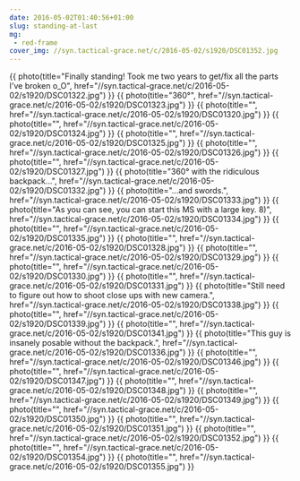 ```yaml
---
date: 2016-05-02T01:40:56+01:00
slug: standing-at-last
mg:
 - red-frame
cover_img: //syn.tactical-grace.net/c/2016-05-02/s1920/DSC01352.jpg
---
```

{{ photo(title="Finally standing! Took me two years to get/fix all the parts I've broken o_O", href="//syn.tactical-grace.net/c/2016-05-02/s1920/DSC01322.jpg") }}
{{ photo(title="360°", href="//syn.tactical-grace.net/c/2016-05-02/s1920/DSC01323.jpg") }}
{{ photo(title="", href="//syn.tactical-grace.net/c/2016-05-02/s1920/DSC01320.jpg") }}
{{ photo(title="", href="//syn.tactical-grace.net/c/2016-05-02/s1920/DSC01324.jpg") }}
{{ photo(title="", href="//syn.tactical-grace.net/c/2016-05-02/s1920/DSC01325.jpg") }}
{{ photo(title="", href="//syn.tactical-grace.net/c/2016-05-02/s1920/DSC01326.jpg") }}
{{ photo(title="", href="//syn.tactical-grace.net/c/2016-05-02/s1920/DSC01327.jpg") }}
{{ photo(title="360° with the ridiculous backpack...", href="//syn.tactical-grace.net/c/2016-05-02/s1920/DSC01332.jpg") }}
{{ photo(title="...and swords.", href="//syn.tactical-grace.net/c/2016-05-02/s1920/DSC01333.jpg") }}
{{ photo(title="As you can see, you can start this MS with a large key. 8)", href="//syn.tactical-grace.net/c/2016-05-02/s1920/DSC01334.jpg") }}
{{ photo(title="", href="//syn.tactical-grace.net/c/2016-05-02/s1920/DSC01335.jpg") }}
{{ photo(title="", href="//syn.tactical-grace.net/c/2016-05-02/s1920/DSC01328.jpg") }}
{{ photo(title="", href="//syn.tactical-grace.net/c/2016-05-02/s1920/DSC01329.jpg") }}
{{ photo(title="", href="//syn.tactical-grace.net/c/2016-05-02/s1920/DSC01330.jpg") }}
{{ photo(title="", href="//syn.tactical-grace.net/c/2016-05-02/s1920/DSC01331.jpg") }}
{{ photo(title="Still need to figure out how to shoot close ups with new camera.", href="//syn.tactical-grace.net/c/2016-05-02/s1920/DSC01338.jpg") }}
{{ photo(title="", href="//syn.tactical-grace.net/c/2016-05-02/s1920/DSC01339.jpg") }}
{{ photo(title="", href="//syn.tactical-grace.net/c/2016-05-02/s1920/DSC01341.jpg") }}
{{ photo(title="This guy is insanely posable without the backpack.", href="//syn.tactical-grace.net/c/2016-05-02/s1920/DSC01336.jpg") }}
{{ photo(title="", href="//syn.tactical-grace.net/c/2016-05-02/s1920/DSC01346.jpg") }}
{{ photo(title="", href="//syn.tactical-grace.net/c/2016-05-02/s1920/DSC01347.jpg") }}
{{ photo(title="", href="//syn.tactical-grace.net/c/2016-05-02/s1920/DSC01348.jpg") }}
{{ photo(title="", href="//syn.tactical-grace.net/c/2016-05-02/s1920/DSC01349.jpg") }}
{{ photo(title="", href="//syn.tactical-grace.net/c/2016-05-02/s1920/DSC01350.jpg") }}
{{ photo(title="", href="//syn.tactical-grace.net/c/2016-05-02/s1920/DSC01351.jpg") }}
{{ photo(title="", href="//syn.tactical-grace.net/c/2016-05-02/s1920/DSC01352.jpg") }}
{{ photo(title="", href="//syn.tactical-grace.net/c/2016-05-02/s1920/DSC01354.jpg") }}
{{ photo(title="", href="//syn.tactical-grace.net/c/2016-05-02/s1920/DSC01355.jpg") }}
